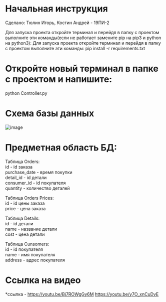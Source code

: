 # Начальная инструкция 
Сделано:
Тюлин Игорь, Костин Андрей - 19ПИ-2

Для запуска проекта откройте терминал и перейдя в папку с проектом выполните эти команды(если не работает замените pip на pip3 и python на python3): Для запуска проекта откройте терминал и перейдя в папку с проектом выполните эти команды: pip install -r requirements.txt

# Откройте новый терминал в папке с проектом и напишите:
python Controller.py

# Схема базы данных
![image](https://user-images.githubusercontent.com/57899934/121786283-91348200-cbc7-11eb-902a-754b98228236.png)

# Предметная область БД:

Таблица Orders:  
id - id заказа  
purchase_date - время покупки  
detail_id - id детали  
consumer_id - id покупателя  
quantity - количество деталей  

Таблица Orders Prices:  
id - id цены заказа  
price - цена заказа  

Таблица Details:  
id - id детали  
name - название детали  
cost - цена детали  

Таблица Cunsomers:  
id - id покупателя  
name - имя покупателя  
address - адрес покупателя  

# Ссылка на видео  
*ссылка - https://youtu.be/Bj7ROWgGy6M https://youtu.be/y7O_xnCuDvE
